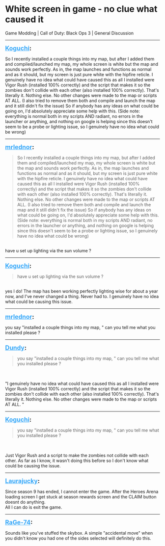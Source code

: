 # White screen in game - no clue what caused it
Game Modding | Call of Duty: Black Ops 3 | General Discussion

---
<strong style="font-size: 1.4em;"><span style="text-decoration: underline;text-decoration-color: #34a7f9;"><span style="color:#34a7f9;">Koguchi</span></span>:</strong>

<p>So I recently installed a couple things into my map, but after I added them and compiled/launched my map, my whole screen is white but the map and sounds work perfectly. As in, the map launches and functions as normal and as it should, but my screen is just pure white with the hipfire reticle. I genuinely have no idea what could have caused this as all I installed were Vigor Rush (installed 100% correctly) and the script that makes it so the zombies don&#39;t collide with each other (also installed 100% correctly). That&#39;s literally it. Nothing else. No other changes were made to the map or scripts AT ALL. (I also tried to remove them both and compile and launch the map and it still didn&#39;t fix the issue) So if anybody has any ideas on what could be going on, I&#39;d absolutely appreciate some help with this. (Side note: everything is normal both in my scripts AND radiant, no errors in the launcher or anything, and nothing on google is helping since this doesn&#39;t seem to be a probe or lighting issue, so I genuinely have no idea what could be wrong)</p>

---
<strong style="font-size: 1.4em;"><span style="text-decoration: underline;text-decoration-color: #34a7f9;"><span style="color:#34a7f9;">mrlednor</span></span>:</strong>

<p><blockquote>So I recently installed a couple things into my map, but after I added them and compiled/launched my map, my whole screen is white but the map and sounds work perfectly. As in, the map launches and functions as normal and as it should, but my screen is just pure white with the hipfire reticle. I genuinely have no idea what could have caused this as all I installed were Vigor Rush (installed 100% correctly) and the script that makes it so the zombies don&#39;t collide with each other (also installed 100% correctly). That&#39;s literally it. Nothing else. No other changes were made to the map or scripts AT ALL. (I also tried to remove them both and compile and launch the map and it still didn&#39;t fix the issue) So if anybody has any ideas on what could be going on, I&#39;d absolutely appreciate some help with this. (Side note: everything is normal both in my scripts AND radiant, no errors in the launcher or anything, and nothing on google is helping since this doesn&#39;t seem to be a probe or lighting issue, so I genuinely have no idea what could be wrong)<br /></blockquote><br />have u set up lighting via the sun volume ?</p>

---
<strong style="font-size: 1.4em;"><span style="text-decoration: underline;text-decoration-color: #34a7f9;"><span style="color:#34a7f9;">Koguchi</span></span>:</strong>

<p><blockquote>have u set up lighting via the sun volume ?<br /></blockquote><br />yes I do! The map has been working perfectly lighting wise for about a year now, and I&#39;ve never changed a thing. Never had to. I genuinely have no idea what could be causing this issue.</p>

---
<strong style="font-size: 1.4em;"><span style="text-decoration: underline;text-decoration-color: #34a7f9;"><span style="color:#34a7f9;">mrlednor</span></span>:</strong>

<p>you say &quot;installed a couple things into my map, &quot; can you tell me what you installed please ?</p>

---
<strong style="font-size: 1.4em;"><span style="text-decoration: underline;text-decoration-color: #34a7f9;"><span style="color:#34a7f9;">Dundy</span></span>:</strong>

<p><blockquote>you say &quot;installed a couple things into my map, &quot; can you tell me what you installed please ?<br /></blockquote><br /><br />&quot;I genuinely have no idea what could have caused this as all I installed were Vigor Rush (installed 100% correctly) and the script that makes it so the zombies don&#39;t collide with each other (also installed 100% correctly). That&#39;s literally it. Nothing else. No other changes were made to the map or scripts AT ALL. &quot;</p>

---
<strong style="font-size: 1.4em;"><span style="text-decoration: underline;text-decoration-color: #34a7f9;"><span style="color:#34a7f9;">Koguchi</span></span>:</strong>

<p><blockquote>you say &quot;installed a couple things into my map, &quot; can you tell me what you installed please ?<br /></blockquote><br /><br />Just Vigor Rush and a script to make the zombies not collide with each other. As far as I know, it wasn&#39;t doing this before so I don&#39;t know what could be causing the issue.</p>

---
<strong style="font-size: 1.4em;"><span style="text-decoration: underline;text-decoration-color: #34a7f9;"><span style="color:#34a7f9;">Laurajucky</span></span>:</strong>

<p>Since season 9 has ended, I cannot enter the game. After the Heroes Arena loading screen I get stuck at season rewards screen and the CLAIM button doesnt do anything.<br />All I can do is exit the game.</p>

---
<strong style="font-size: 1.4em;"><span style="text-decoration: underline;text-decoration-color: #34a7f9;"><span style="color:#34a7f9;">RaGe-74</span></span>:</strong>

<p>Sounds like you&#39;ve stuffed the skybox. A simple &quot;accidental move&quot;  when you didn&#39;t know you had one of the sides selected will definitely do this.</p>
